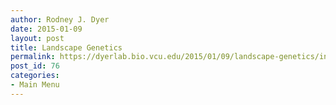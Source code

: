 ```yaml
---
author: Rodney J. Dyer
date: 2015-01-09
layout: post
title: Landscape Genetics
permalink: https://dyerlab.bio.vcu.edu/2015/01/09/landscape-genetics/index.html
post_id: 76
categories: 
- Main Menu
---
```

